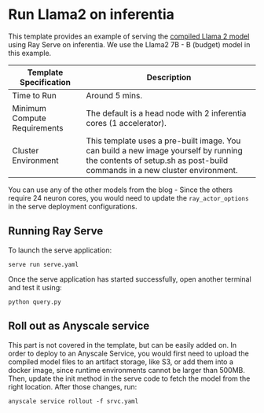 # Run Llama2 on inferentia

This template provides an example of serving the [compiled Llama 2 model](https://huggingface.co/blog/inferentia-llama2) using Ray Serve on inferentia. We use the Llama2 7B - B (budget) model in this example. 

| Template Specification | Description |
| ---------------------- | ----------- |
| Time to Run | Around 5 mins. |
| Minimum Compute Requirements | The default is a head node with 2 inferentia cores (1 accelerator).|
| Cluster Environment | This template uses a pre-built image. You can build a new image yourself by running the contents of setup.sh as post-build commands in a new cluster environment.  |

You can use any of the other models from the blog - Since the others require 24 neuron cores, you would need to update the `ray_actor_options` in the serve deployment configurations.

## Running Ray Serve

To launch the serve application:

`serve run serve.yaml`

Once the serve application has started successfully, open another terminal and test it using:

`python query.py`


## Roll out as Anyscale service

This part is not covered in the template, but can be easily added on. In order to deploy to an Anyscale Service, you would first need to upload the compiled model files to an artifact storage, like S3, or add them into a docker image, since runtime environments cannot be larger than 500MB. Then, update the init method in the serve code to fetch the model from the right location. After those changes, run:

`anyscale service rollout -f srvc.yaml`


